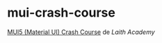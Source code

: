 # mui-crash-course

[MUI5 (Material UI) Crash Course](https://www.youtube.com/watch?v=o1chMISeTC0) de *Laith Academy*
